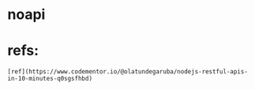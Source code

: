 # noapi

# refs:

    [ref](https://www.codementor.io/@olatundegaruba/nodejs-restful-apis-in-10-minutes-q0sgsfhbd)
